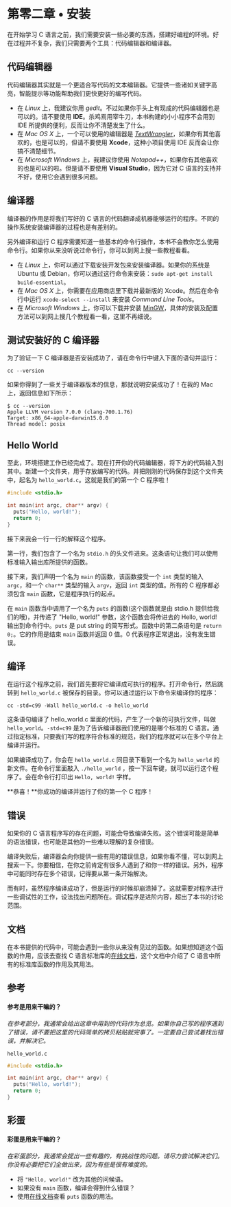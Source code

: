 # 第零二章 • 安装

在开始学习 C 语言之前，我们需要安装一些必要的东西，搭建好编程的环境。好在过程并不复杂，我们只需要两个工具：代码编辑器和编译器。

## 代码编辑器

代码编辑器其实就是一个更适合写代码的文本编辑器。它提供一些诸如关键字高亮，智能提示等功能帮助我们更快更好的编写代码。

- 在 *Linux* 上，我建议你用 *gedit*。不过如果你手头上有现成的代码编辑器也是可以的。请不要使用  **IDE**。杀鸡焉用宰牛刀，本书构建的小小程序不会用到 IDE 所提供的便利，反而让你不清楚发生了什么。
- 在 *Mac OS X* 上，一个可以使用的编辑器是 [*TextWrangler*](http://www.barebones.com/products/textwrangler/)，如果你有其他喜欢的，也是可以的，但请不要使用 **Xcode**，这种小项目使用 IDE 反而会让你搞不清楚细节。
- 在 *Microsoft Windows* 上，我建议你使用 *Notapad++*，如果你有其他喜欢的也是可以的啦。但是请不要使用 **Visual Studio**，因为它对 C 语言的支持并不好，使用它会遇到很多问题。

## 编译器

编译器的作用是将我们写好的 C 语言的代码翻译成机器能够运行的程序。不同的操作系统安装编译器的过程也是有差别的。

另外编译和运行 C 程序需要知道一些基本的命令行操作，本书不会教你怎么使用命令行。如果你从来没听说过命令行，你可以到网上搜一些教程看看。

- 在 *Linux* 上，你可以通过下载安装开发包来安装编译器。如果你的系统是 Ubuntu 或 Debian，你可以通过这行命令来安装：`sudo apt-get install build-essential`。
- 在 *Mac OS X* 上，你需要在应用商店里下载并最新版的 Xcode。然后在命令行中运行 `xcode-select --install` 来安装 *Command Line Tools*。
- 在 *Microsoft Windows* 上，你可以下载并安装 [MinGW](http://www.mingw.org/)，具体的安装及配置方法可以到网上搜几个教程看一看，这里不再细说。

## 测试安装好的 C 编译器

为了验证一下 C 编译器是否安装成功了，请在命令行中键入下面的语句并运行：

`cc --version`

如果你得到了一些关于编译器版本的信息，那就说明安装成功了！在我的 Mac 上，返回信息如下所示：

```
$ cc --version
Apple LLVM version 7.0.0 (clang-700.1.76)
Target: x86_64-apple-darwin15.0.0
Thread model: posix
```

## Hello World

至此，环境搭建工作已经完成了。现在打开你的代码编辑器，将下方的代码输入到其中。新建一个文件夹，用于存放编写的代码。并把刚刚的代码保存到这个文件夹中，起名为 `hello_world.c`。这就是我们的第一个 C 程序啦！

```c
#include <stdio.h>

int main(int argc, char** argv) {
  puts("Hello, world!");
  return 0;
}
```

接下来我会一行一行的解释这个程序。

第一行，我们包含了一个名为 `stdio.h` 的头文件进来。这条语句让我们可以使用标准输入输出库所提供的函数。

接下来，我们声明一个名为 `main` 的函数，该函数接受一个 `int` 类型的输入 `argc`，和一个 `char**` 类型的输入 `argv`，返回 `int` 类型的值。所有的 C 程序都必须包含 `main` 函数，它是程序执行的起点。

在 `main` 函数当中调用了一个名为 `puts` 的函数(这个函数就是由 stdio.h 提供给我们的哦)，并传递了 "Hello, world!" 参数，这个函数会将传进去的 Hello, world! 输出到命令行中。`puts` 是 put string 的简写形式。函数中的第二条语句是 `return 0;`。它的作用是结束 `main` 函数并返回 0 值。0 代表程序正常退出，没有发生错误。

## 编译

在运行这个程序之前，我们首先要将它编译成可执行的程序。打开命令行，然后跳转到 `hello_world.c` 被保存的目录。你可以通过运行以下命令来编译你的程序：

`cc -std=c99 -Wall hello_world.c -o hello_world`
    
这条语句编译了 hello_world.c 里面的代码，产生了一个新的可执行文件，叫做 `hello_world`。`-std=c99` 是为了告诉编译器我们使用的是哪个标准的 C 语言。通过指定标准，只要我们写的程序符合标准的规范，我们的程序就可以在多个平台上编译并运行。

如果编译成功了，你会在 `hello_world.c` 同目录下看到一个名为 `hello_world` 的新文件。在命令行里面敲入 `./hello_world` ，按一下回车键，就可以运行这个程序了。会在命令行打印出 `Hello, world!` 字样。

**恭喜！**你成功的编译并运行了你的第一个 C 程序！

## 错误

如果你的 C 语言程序写的存在问题，可能会导致编译失败。这个错误可能是简单的语法错误，也可能是其他的一些难以理解的复杂错误。

编译失败后，编译器会向你提供一些有用的错误信息，如果你看不懂，可以到网上搜索一下。你要相信，在你之前肯定有很多人遇到了和你一样的错误。另外，程序中可能同时存在多个错误，记得要从第一条开始解决。

而有时，虽然程序编译成功了，但是运行的时候却崩溃掉了。这就需要对程序进行一些调试性的工作，设法找出问题所在。调试程序是进阶内容，超出了本书的讨论范围。

## 文档

在本书提供的代码中，可能会遇到一些你从来没有见过的函数。如果想知道这个函数的作用，应该去查找 C 语言标准库的[在线文档](http://en.cppreference.com/w/c)，这个文档中介绍了 C 语言中所有的标准库函数的作用及其用法。

## 参考

#### 参考是用来干嘛的？

*在参考部分，我通常会给出这章中用到的代码作为总览。如果你自己写的程序遇到了错误，请不要把这里的代码简单的拷贝粘贴就完事了。一定要自己尝试着找出错误，并解决它。*

`hello_world.c`

```c
#include <stdio.h>

int main(int argc, char** argv) {
  puts("Hello, world!");
  return 0;
}
```

## 彩蛋

#### 彩蛋是用来干嘛的？

*在彩蛋部分，我通常会提出一些有趣的，有挑战性的问题。请尽力尝试解决它们。你没有必要把它们全做出来，因为有些是很有难度的。*

- 将 `"Hello, world!"` 改为其他的问候语。
- 如果没有 `main` 函数，编译会得到什么错误？
- 使用[在线文档](http://en.cppreference.com/w/c)查看 `puts` 函数的用法。
